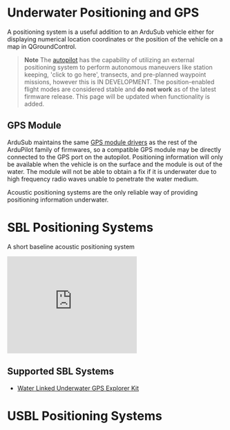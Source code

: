 # Underwater Positioning and GPS

A positioning system is a useful addition to an ArduSub vehicle either for displaying numerical location coordinates or the position of the vehicle on a map in QGroundControl. 

> **Note** The [autopilot]() has the capability of utilizing an external positioning system to perform autonomous maneuvers like station keeping, 'click to go here', transects, and pre-planned waypoint missions, however this is IN DEVELOPMENT. The position-enabled flight modes are considered stable and **do not work** as of the latest firmware release. This page will be updated when functionality is added.

## GPS Module

ArduSub maintains the same [GPS module drivers](https://ardupilot.org/copter/docs/common-positioning-landing-page.html) as the rest of the ArduPilot family of firmwares, so a compatible GPS module may be directly connected to the GPS port on the autopilot. Positioning information will only be available when the vehicle is on the surface and the module is out of the water. The module will not be able to obtain a fix if it is underwater due to high frequency radio waves unable to penetrate the water medium.

Acoustic positioning systems are the only reliable way of providing positioning information underwater.

# SBL Positioning Systems

A short baseline acoustic positioning system 

<iframe width="300" height="225" src="https://www.youtube.com/embed/NpAClMNhno0" frameborder="0" allowfullscreen></iframe>

## Supported SBL Systems

* [Water Linked Underwater GPS Explorer Kit](https://waterlinked.com/underwater-gps/)

# USBL Positioning Systems
